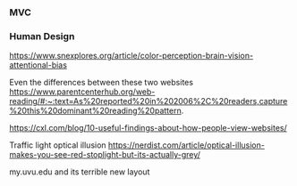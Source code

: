 ### MVC

### Human Design

https://www.snexplores.org/article/color-perception-brain-vision-attentional-bias

Even the differences between these two websites
https://www.parentcenterhub.org/web-reading/#:~:text=As%20reported%20in%202006%2C%20readers,capture%20this%20dominant%20reading%20pattern.

https://cxl.com/blog/10-useful-findings-about-how-people-view-websites/

Traffic light optical illusion
https://nerdist.com/article/optical-illusion-makes-you-see-red-stoplight-but-its-actually-grey/

my.uvu.edu and its terrible new layout